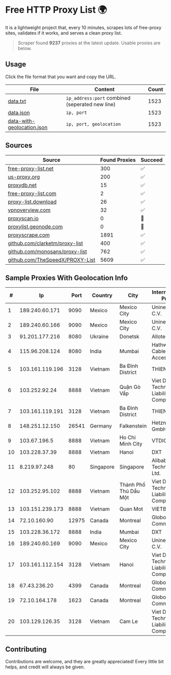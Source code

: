 
# Free HTTP Proxy List 🌍

It is a lightweight project that, every 10 minutes, scrapes lots of free-proxy sites, validates if it works, and serves a clean proxy list.


> Scraper found **9237** proxies at the latest update. Usable proxies are below.

## Usage

Click the file format that you want and copy the URL.


|File|Content|Count|
|----|-------|-----|
|[data.txt](https://raw.githubusercontent.com/themiralay/Proxy-List-World/master/data.txt)|`ip_address:port` combined (seperated new line)|1523|
|[data.json](https://raw.githubusercontent.com/themiralay/Proxy-List-World/master/data.json)|`ip, port`|1523|
|[data-with-geolocation.json](https://raw.githubusercontent.com/themiralay/Proxy-List-World/master/data-with-geolocation.json)|`ip, port, geolocation`|1523|

## Sources

|Source|Found Proxies|Succeed|
|------|-------------|-------|
|[free-proxy-list.net](https://free-proxy-list.net)|300|✅|
|[us-proxy.org](https://www.us-proxy.org)|200|✅|
|[proxydb.net](http://proxydb.net)|15|✅|
|[free-proxy-list.com](https://free-proxy-list.com/?page=&port=&type%5B%5D=http&type%5B%5D=https&up_time=0&search=Search)|2|✅|
|[proxy-list.download](https://www.proxy-list.download/HTTP)|26|✅|
|[vpnoverview.com](https://vpnoverview.com/privacy/anonymous-browsing/free-proxy-servers)|32|✅|
|[proxyscan.io](https://www.proxyscan.io)|0|🚫|
|[proxylist.geonode.com](https://proxylist.geonode.com/api/proxy-list?limit=300&page=1&sort_by=lastChecked&sort_type=desc&protocols=http,https)|0|🚫|
|[proxyscrape.com](https://api.proxyscrape.com/v2/?request=displayproxies&protocol=http&timeout=10000&country=all&ssl=all&anonymity=all)|1891|✅|
|[github.com/clarketm/proxy-list](https://raw.githubusercontent.com/clarketm/proxy-list/master/proxy-list-raw.txt)|400|✅|
|[github.com/monosans/proxy-list](https://raw.githubusercontent.com/monosans/proxy-list/main/proxies/http.txt)|762|✅|
|[github.com/TheSpeedX/PROXY-List](https://raw.githubusercontent.com/TheSpeedX/PROXY-List/master/http.txt)|5609|✅|


## Sample Proxies With Geolocation Info

|#|Ip|Port|Country|City|Internet Service Provider|
|-|--|----|-------|----|-------------------------|
|1|189.240.60.171|9090|Mexico|Mexico City|Uninet S.A. de C.V.|
|2|189.240.60.166|9090|Mexico|Mexico City|Uninet S.A. de C.V.|
|3|91.201.177.216|8080|Ukraine|Donetsk|Allotelecom LLC|
|4|115.96.208.124|8080|India|Mumbai|Hathway IP over Cable Internet Access|
|5|103.161.119.196|3128|Vietnam|Ba Đình District|THIENCO|
|6|103.252.92.24|8888|Vietnam|Quận Gò Vấp|Viet Digital Technology Liability Company|
|7|103.161.119.191|3128|Vietnam|Ba Đình District|THIENCO|
|8|148.251.12.150|26541|Germany|Falkenstein|Hetzner Online GmbH|
|9|103.67.196.5|8888|Vietnam|Ho Chi Minh City|VTDIGITAL|
|10|103.228.37.39|8888|Vietnam|Hanoi|DXT|
|11|8.219.97.248|80|Singapore|Singapore|Alibaba (US) Technology Co., Ltd.|
|12|103.252.95.102|8888|Vietnam|Thành Phố Thủ Dầu Một|Viet Digital Technology Liability Company|
|13|103.151.239.173|8888|Vietnam|Quan Mot|VIETBRANDS|
|14|72.10.160.90|12975|Canada|Montreal|GloboTech Communications|
|15|103.228.36.172|8888|India|Mumbai|DXT|
|16|189.240.60.169|9090|Mexico|Mexico City|Uninet S.A. de C.V.|
|17|103.161.112.154|3128|Vietnam|Hanoi|Viet Digital Technology Liability Company|
|18|67.43.236.20|4399|Canada|Montreal|GloboTech Communications|
|19|72.10.164.178|1623|Canada|Montreal|GloboTech Communications|
|20|103.129.126.35|3128|Vietnam|Cam Le|Viet Digital Technology Liability Company|



## Contributing

Contributions are welcome, and they are greatly appreciated! Every
little bit helps, and credit will always be given.

